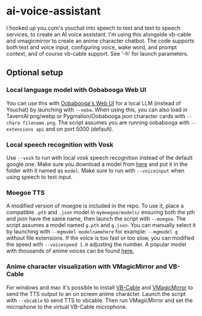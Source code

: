 # ai-voice-assistant

I hooked up you.com's youchat into speech to text and text to speech services, to create an AI voice assistant. I'm using this alongside vb-cable and vmagicmirror to create an anime character chatbot. The code supports both text and voice input, configuring voice, wake word, and prompt context, and of course vb-cable support. See '-h' for launch parameters.


## Optional setup

### Local language model with Oobabooga Web UI

You can use this with [Oobabooga's Web UI](https://github.com/oobabooga/text-generation-webui/) for a local LLM (instead of Youchat) by launching with `--ooba`. When using this, you can also load in TavernAI png/webp or Pygmalion/Oobabooga json character cards with `--chara filename.png`. The script assumes you are running oobabooga with `--extensions api` and on port 5000 (default).

### Local speech recognition with Vosk

Use `--vosk` to run with local vosk speech recognition instead of the default google one. Make sure you download a model from [here](https://alphacephei.com/vosk/models) and put it in the folder with it named as `model`. Make sure to run with `--voiceinput` when using speech to text input.

### Moegoe TTS

A modified version of moegoe is included in the repo. To use it, place a compatible `.pth` and `.json` model in `mymoegoe/models/` ensuring both the pth and json have the same name, then launch the script with `--moegoe`. The script assumes a model named `g.pth` and `g.json`. You can manually select it by launching with `--mgmodel modelnamehere` for example: `--mgmodel g` without file extensions. If the voice is too fast or too slow, you can modified the speed with `--voicespeed 1.0` adjusting the number. A popular model with thousands of anime voices can be found [here.](https://huggingface.co/spaces/skytnt/moe-tts/tree/main/saved_model/15)

### Anime character visualization with VMagicMirror and VB-Cable

For windows and mac it's possible to install [VB-Cable](https://vb-audio.com/Cable/) and [VMagicMirror](https://github.com/malaybaku/VMagicMirror/) to send the TTS output to an on screen anime character. Launch the script with `--vbcable` to send TTS to vbcable. Then run VMagicMirror and set the microphone to the virtual VB-Cable microphone.